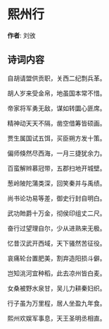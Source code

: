 # 熙州行

**作者**: 刘攽

## 诗词内容

自胡请盟供贡职，关西二纪剽兵革。

胡人岁来受金帛，地虽国本常不惜。

帝家将军勇无敌，谋如转圜心匪席。

精神动天天不隔，凿空借筹皆硕画。

贾生属国试五饵，买臣朔方发十策。

偏师倏然尽西海，一月三捷犹余力。

百蛮解辫慕冠带，五郡扫地开城壁。

葱岭陂陀蒲类深，回笑秦并与禹绩。

尚书论功易等差，御史行封自明白。

武功貤爵十万金，彻侯印组丈二尺。

奋行过望理自尔，少从进熟来无极。

忆昔汉武开西域，天下骚然苦征役。

哀痛轮台置肥美，割弃造阳损斗僻。

岂知洮河宜种稻，此去凉州皆白麦。

女桑被野水泉甘，吴儿力耕秦妇织。

行子虽为万里程，居人坐盈九年食。

熙州欢娱军事息，天王圣明丞相直。

